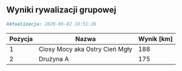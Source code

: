 ## Wyniki rywalizacji grupowej

```markdown
Aktualizacja: 2020-06-02 18:51:26
```

Pozycja | Nazwa | Wynik [km] |
------------ | -------------  | -------------
 1 |Ciosy Mocy aka Ostry Cień Mgły | 188 
 2 |Drużyna A | 175